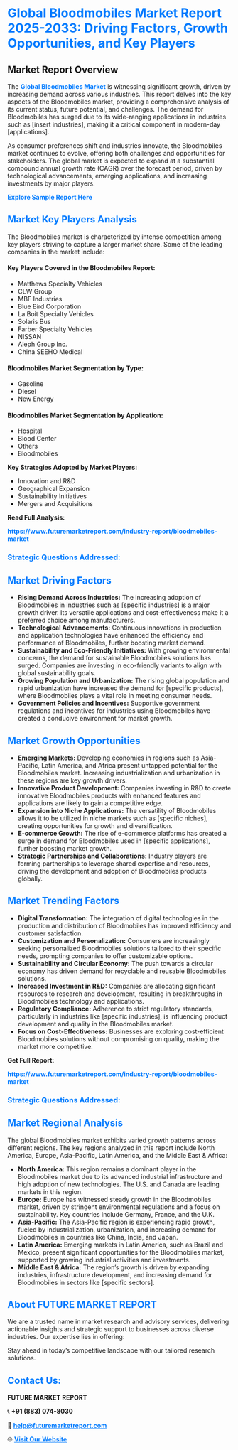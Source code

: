 <h1 style="color: #007BFF;">Global Bloodmobiles Market Report 2025-2033: Driving Factors, Growth Opportunities, and Key Players</h1>

<section id="overview">
<h2>Market Report Overview</h2>
<p>The <a href="https://www.futuremarketreport.com/industry-report/bloodmobiles-market" style="color: #007BFF; text-decoration: none;"><strong>Global Bloodmobiles Market</strong></a> is witnessing significant growth, driven by increasing demand across various industries. This report delves into the key aspects of the Bloodmobiles market, providing a comprehensive analysis of its current status, future potential, and challenges. The demand for Bloodmobiles has surged due to its wide-ranging applications in industries such as [insert industries], making it a critical component in modern-day [applications].</p>
<p>As consumer preferences shift and industries innovate, the Bloodmobiles market continues to evolve, offering both challenges and opportunities for stakeholders. The global market is expected to expand at a substantial compound annual growth rate (CAGR) over the forecast period, driven by technological advancements, emerging applications, and increasing investments by major players.</p>
</section>

<section id="overview">
<p><a href="https://www.futuremarketreport.com/request-sample/reportId=126307" style="color: #007BFF; text-decoration: none;"><strong>Explore Sample Report Here</strong></a></p>
</section>

<section id="key-players">
<h2 style="color: #007BFF;">Market Key Players Analysis</h2>
<p>The Bloodmobiles market is characterized by intense competition among key players striving to capture a larger market share. Some of the leading companies in the market include:</p>
<h4>Key Players Covered in the Bloodmobiles Report:</h4>
<ul><li>Matthews Specialty Vehicles</li><li>CLW Group</li><li>MBF Industries</li><li>Blue Bird Corporation</li><li>La Boit Specialty Vehicles</li><li>Solaris Bus</li><li>Farber Specialty Vehicles</li><li>NISSAN</li><li>Aleph Group Inc.</li><li>China SEEHO Medical</li></ul>
<h4>Bloodmobiles Market Segmentation by Type:</h4>
<ul><li>Gasoline</li><li>Diesel</li><li>New Energy</li></ul>

<h4>Bloodmobiles Market Segmentation by Application:</h4>
<ul><li>Hospital</li><li>Blood Center</li><li>Others</li><li>Bloodmobiles</li></ul>
<p><strong>Key Strategies Adopted by Market Players:</strong></p>
<ul>
<li>Innovation and R&D</li>
<li>Geographical Expansion</li>
<li>Sustainability Initiatives</li>
<li>Mergers and Acquisitions</li>
</ul>
</section>

<section>
<p><strong>Read Full Analysis: </strong></p><a href="https://www.futuremarketreport.com/industry-report/bloodmobiles-market" style="color: #007BFF; text-decoration: none;"><strong>https://www.futuremarketreport.com/industry-report/bloodmobiles-market</strong></a>
<h3 style="color: #007BFF;">Strategic Questions Addressed:</h3>
</section>

<section id="driving-factors">
<h2 style="color: #007BFF;">Market Driving Factors</h2>
<ul>
<li><strong>Rising Demand Across Industries:</strong> The increasing adoption of Bloodmobiles in industries such as [specific industries] is a major growth driver. Its versatile applications and cost-effectiveness make it a preferred choice among manufacturers.</li>
<li><strong>Technological Advancements:</strong> Continuous innovations in production and application technologies have enhanced the efficiency and performance of Bloodmobiles, further boosting market demand.</li>
<li><strong>Sustainability and Eco-Friendly Initiatives:</strong> With growing environmental concerns, the demand for sustainable Bloodmobiles solutions has surged. Companies are investing in eco-friendly variants to align with global sustainability goals.</li>
<li><strong>Growing Population and Urbanization:</strong> The rising global population and rapid urbanization have increased the demand for [specific products], where Bloodmobiles plays a vital role in meeting consumer needs.</li>
<li><strong>Government Policies and Incentives:</strong> Supportive government regulations and incentives for industries using Bloodmobiles have created a conducive environment for market growth.</li>
</ul>
</section>

<section id="growth-opportunities">
<h2 style="color: #007BFF;">Market Growth Opportunities</h2>
<ul>
<li><strong>Emerging Markets:</strong> Developing economies in regions such as Asia-Pacific, Latin America, and Africa present untapped potential for the Bloodmobiles market. Increasing industrialization and urbanization in these regions are key growth drivers.</li>
<li><strong>Innovative Product Development:</strong> Companies investing in R&D to create innovative Bloodmobiles products with enhanced features and applications are likely to gain a competitive edge.</li>
<li><strong>Expansion into Niche Applications:</strong> The versatility of Bloodmobiles allows it to be utilized in niche markets such as [specific niches], creating opportunities for growth and diversification.</li>
<li><strong>E-commerce Growth:</strong> The rise of e-commerce platforms has created a surge in demand for Bloodmobiles used in [specific applications], further boosting market growth.</li>
<li><strong>Strategic Partnerships and Collaborations:</strong> Industry players are forming partnerships to leverage shared expertise and resources, driving the development and adoption of Bloodmobiles products globally.</li>
</ul>
</section>

<section id="trending-factors">
<h2 style="color: #007BFF;">Market Trending Factors</h2>
<ul>
<li><strong>Digital Transformation:</strong> The integration of digital technologies in the production and distribution of Bloodmobiles has improved efficiency and customer satisfaction.</li>
<li><strong>Customization and Personalization:</strong> Consumers are increasingly seeking personalized Bloodmobiles solutions tailored to their specific needs, prompting companies to offer customizable options.</li>
<li><strong>Sustainability and Circular Economy:</strong> The push towards a circular economy has driven demand for recyclable and reusable Bloodmobiles solutions.</li>
<li><strong>Increased Investment in R&D:</strong> Companies are allocating significant resources to research and development, resulting in breakthroughs in Bloodmobiles technology and applications.</li>
<li><strong>Regulatory Compliance:</strong> Adherence to strict regulatory standards, particularly in industries like [specific industries], is influencing product development and quality in the Bloodmobiles market.</li>
<li><strong>Focus on Cost-Effectiveness:</strong> Businesses are exploring cost-efficient Bloodmobiles solutions without compromising on quality, making the market more competitive.</li>
</ul>
</section>

<section>
<p><strong>Get Full Report: </strong></p><a href="https://www.futuremarketreport.com/industry-report/bloodmobiles-market" style="color: #007BFF; text-decoration: none;"><strong>https://www.futuremarketreport.com/industry-report/bloodmobiles-market</strong></a>
<h3 style="color: #007BFF;">Strategic Questions Addressed:</h3>
</section>


<section id="regional-analysis">
<h2 style="color: #007BFF;">Market Regional Analysis</h2>
<p>The global Bloodmobiles market exhibits varied growth patterns across different regions. The key regions analyzed in this report include North America, Europe, Asia-Pacific, Latin America, and the Middle East & Africa:</p>
<ul>
<li><strong>North America:</strong> This region remains a dominant player in the Bloodmobiles market due to its advanced industrial infrastructure and high adoption of new technologies. The U.S. and Canada are leading markets in this region.</li>
<li><strong>Europe:</strong> Europe has witnessed steady growth in the Bloodmobiles market, driven by stringent environmental regulations and a focus on sustainability. Key countries include Germany, France, and the U.K.</li>
<li><strong>Asia-Pacific:</strong> The Asia-Pacific region is experiencing rapid growth, fueled by industrialization, urbanization, and increasing demand for Bloodmobiles in countries like China, India, and Japan.</li>
<li><strong>Latin America:</strong> Emerging markets in Latin America, such as Brazil and Mexico, present significant opportunities for the Bloodmobiles market, supported by growing industrial activities and investments.</li>
<li><strong>Middle East & Africa:</strong> The region’s growth is driven by expanding industries, infrastructure development, and increasing demand for Bloodmobiles in sectors like [specific sectors].</li>
</ul>
</section>

<footer>
<h2 style="color: #007BFF;">About FUTURE MARKET REPORT</h2>
<p>We are a trusted name in market research and advisory services, delivering actionable insights and strategic support to businesses across diverse industries. Our expertise lies in offering:</p>

<p>Stay ahead in today’s competitive landscape with our tailored research solutions.</p>

<h2 style="color: #007BFF;">Contact Us:</h2>
<p><strong>FUTURE MARKET REPORT</strong></p>
<p>📞 <strong>+91 (883) 074-8030</strong></p>
<p>📧 <strong><a href="mailto:help@futuremarketreport.com" style="color: #007BFF;">help@futuremarketreport.com</a></strong></p>
<p>🌐 <strong><a href="https://www.futuremarketreport.com/" style="color: #007BFF;">Visit Our Website</a></strong></p>
</footer>